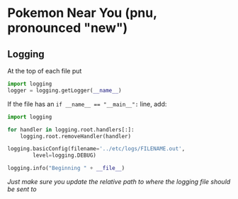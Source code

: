 Pokemon Near You (pnu, pronounced "new")
=======================

## Logging ##
At the top of each file put
```python
import logging
logger = logging.getLogger(__name__)
```

If the file has an `if __name__ == "__main__":` line, add:
```python
import logging

for handler in logging.root.handlers[:]:
    logging.root.removeHandler(handler)

logging.basicConfig(filename='../etc/logs/FILENAME.out',
        level=logging.DEBUG)

logging.info("Beginning " + __file__)
```
*Just make sure you update the relative path to where the logging file should
be sent to*
